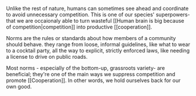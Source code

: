 Unlike the rest of nature, humans can sometimes see ahead and coordinate to avoid unnecessary competition. This is one of our species' superpowers- that we are occaionaly able to turn wasteful [[Human brain is big because of competition|competition]] into productive [[cooperation]]. 

Norms are the rules or standards about how members of a community should behave. they range from loose, informal guidelines, like what to wear to a cocktail party, all the way to explicit, strictly enforced laws, like needing a license to drive on public roads.

Most norms - especially of the bottom-up, grassroots variety- are beneficial; they're one of the main ways we suppress competition and promote [[Cooperation]]. In other words, we hold ourselves back for our own good.



